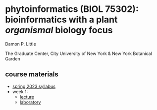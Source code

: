 # phytoinformatics (BIOL 75302): bioinformatics with a plant *organismal* biology focus

Damon P. Little

The Graduate Center, City University of New York & New York Botanical Garden


## course materials

* [spring 2023 syllabus](phytoinformatics2023-syllabus.pdf)
* week 1: 
   * [lecture](phytoinformatics2023-week01.pdf)
   * [laboratory](phytoinformatics2023-lab01.pdf)
